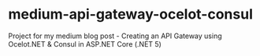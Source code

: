 # medium-api-gateway-ocelot-consul
Project for my medium blog post - Creating an API Gateway using Ocelot.NET &amp; Consul in ASP.NET Core (.NET 5)
